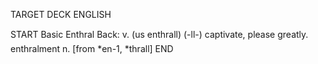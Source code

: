 TARGET DECK
ENGLISH

START
Basic
Enthral
Back: v. (us enthrall) (-ll-) captivate, please greatly.  enthralment n. [from *en-1, *thrall]
END
